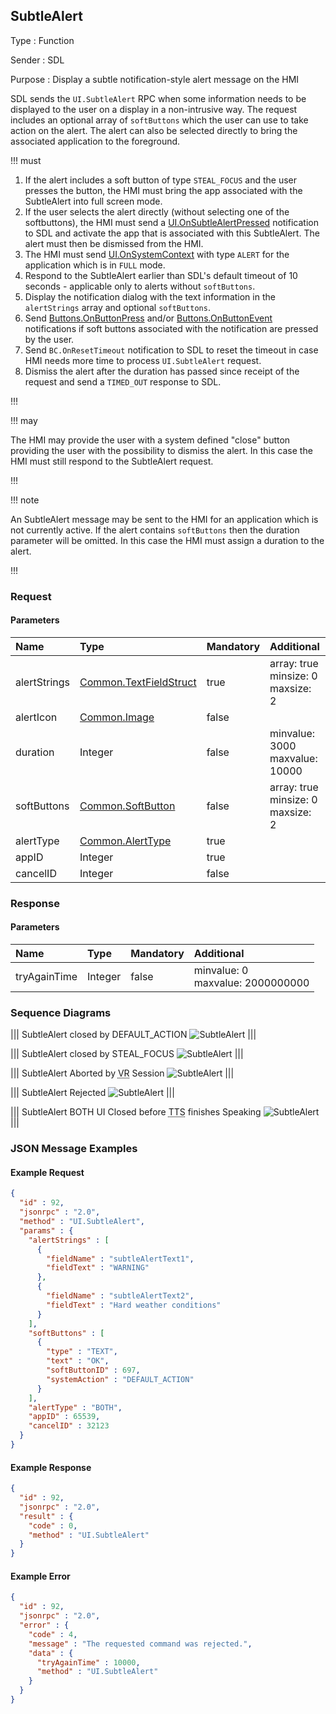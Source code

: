 ## SubtleAlert

Type
: Function

Sender
: SDL

Purpose
: Display a subtle notification-style alert message on the HMI

SDL sends the `UI.SubtleAlert` RPC when some information needs to be displayed to the user on a display in a non-intrusive way. The request includes an optional array of `softButtons` which the user can use to take action on the alert. The alert can also be selected directly to bring the associated application to the foreground.

!!! must

  1. If the alert includes a soft button of type `STEAL_FOCUS` and the user presses the button, the HMI must bring the app associated with the SubtleAlert into full screen mode.
  2. If the user selects the alert directly (without selecting one of the softbuttons), the HMI must send a [UI.OnSubtleAlertPressed](../onsubtlealertpressed) notification to SDL and activate the app that is associated with this SubtleAlert. The alert must then be dismissed from the HMI.
  3. The HMI must send [UI.OnSystemContext](../onsystemcontext) with type `ALERT` for the application which is in `FULL` mode.
  4. Respond to the SubtleAlert earlier than SDL's default timeout of 10 seconds - applicable only to alerts without `softButtons`.
  5. Display the notification dialog with the text information in the `alertStrings` array and optional `softButtons`.
  6. Send [Buttons.OnButtonPress](../../buttons/onbuttonpress) and/or [Buttons.OnButtonEvent](../../buttons/onbuttonevent) notifications if soft buttons associated with the notification are pressed by the user.
  7. Send `BC.OnResetTimeout` notification to SDL to reset the timeout in case HMI needs more time to process `UI.SubtleAlert` request.
  8. Dismiss the alert after the duration has passed since receipt of the request and send a `TIMED_OUT` response to SDL.

!!!

!!! may

The HMI may provide the user with a system defined "close" button providing the user with the possibility to dismiss the alert. In this case the HMI must still respond to the SubtleAlert request.

!!!

!!! note

An SubtleAlert message may be sent to the HMI for an application which is not currently active. If the alert contains `softButtons` then the duration parameter will be omitted. In this case the HMI must assign a duration to the alert.

!!!

### Request

#### Parameters

|Name|Type|Mandatory|Additional|
|:---|:---|:--------|:---------|
|alertStrings|[Common.TextFieldStruct](../../common/structs/#textfieldstruct)|true|array: true<br>minsize: 0<br>maxsize: 2|
|alertIcon|[Common.Image](../../common/structs/#image)|false||
|duration|Integer|false|minvalue: 3000<br>maxvalue: 10000|
|softButtons|[Common.SoftButton](../../common/structs/#softbutton)|false|array: true<br>minsize: 0<br>maxsize: 2|
|alertType|[Common.AlertType](../../common/enums/#alerttype)|true||
|appID|Integer|true||
|cancelID|Integer|false||

### Response

#### Parameters

|Name|Type|Mandatory|Additional|
|:---|:---|:--------|:---------|
|tryAgainTime|Integer|false|minvalue: 0<br>maxvalue: 2000000000|

### Sequence Diagrams

|||
SubtleAlert closed by DEFAULT_ACTION
![SubtleAlert](./assets/SubtleAlertDefaultAction.png)
|||

|||
SubtleAlert closed by STEAL_FOCUS
![SubtleAlert](./assets/SubtleAlertStealFocus.png)
|||

|||
SubtleAlert Aborted by <abbr title="Voice Recognition">VR</abbr> Session
![SubtleAlert](./assets/SubtleAlertAborted.png)
|||

|||
SubtleAlert Rejected
![SubtleAlert](./assets/SubtleAlertRejected.png)
|||

|||
SubtleAlert BOTH UI Closed before <abbr title="Text To Speech">TTS</abbr> finishes Speaking
![SubtleAlert](./assets/SubtleAlertTTSAborted.png)
|||

### JSON Message Examples

#### Example Request

```json
{
  "id" : 92,
  "jsonrpc" : "2.0",
  "method" : "UI.SubtleAlert",
  "params" : {
    "alertStrings" : [
      {
        "fieldName" : "subtleAlertText1",
        "fieldText" : "WARNING"
      },
      {
        "fieldName" : "subtleAlertText2",
        "fieldText" : "Hard weather conditions"
      }
    ],
    "softButtons" : [
      {
        "type" : "TEXT",
        "text" : "OK",
        "softButtonID" : 697,
        "systemAction" : "DEFAULT_ACTION"
      }
    ],
    "alertType" : "BOTH",
    "appID" : 65539,
    "cancelID" : 32123
  }
}
```

#### Example Response

```json
{
  "id" : 92,
  "jsonrpc" : "2.0",
  "result" : {
    "code" : 0,
    "method" : "UI.SubtleAlert"
  }
}
```

#### Example Error

```json
{
  "id" : 92,
  "jsonrpc" : "2.0",
  "error" : {
    "code" : 4,
    "message" : "The requested command was rejected.",
    "data" : {
      "tryAgainTime" : 10000,
      "method" : "UI.SubtleAlert"
    }
  }
}
```
